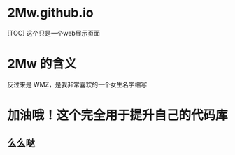 # 2Mw.github.io
[TOC]
这个只是一个web展示页面

# 2Mw 的含义
反过来是 WMZ，是我非常喜欢的一个女生名字缩写

# 加油哦！这个完全用于提升自己的代码库
## 么么哒
